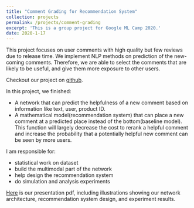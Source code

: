 ```yaml
---
title: "Comment Grading for Recommendation System"
collection: projects
permalink: /projects/comment-grading
excerpt: 'This is a group project for Google ML Camp 2020.'
date: 2020-1-17
---
```

This project focuses on user comments with high quality but few reviews due to release time. We implement NLP methods on prediction of the new-coming comments. Therefore, we are able to select the comments that are likely to be useful, and give them more exposure to other users.

Checkout our project on [github](https://github.com/sunyaofeng8/Turiss).

In this project, we finished:

-   A network that can predict the helpfulness of a new comment based on information like text, user, product ID.
-   A mathematical model(recommendation system) that can place a new comment at a predicted place instead of the bottom(baseline model). This function will largely decrease the cost to rerank a helpful comment and increase the probability that a potentially helpful new comment can be seen by more users.

I am responsible for: 

-   statistical work on dataset
-   build the multimodal part of the network
-   help design the recommendation system
-   do simulation and analysis experiments

[Here](https://github.com/sunyaofeng8/Turiss/blob/master/Turiss_pre.pdf) is our presentation pdf, including illustrations showing our network architecture, recommendation system design, and experiment results. 